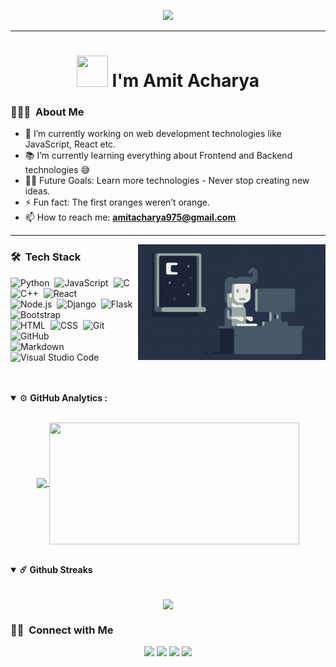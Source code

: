 <p align="center">
  <img src="https://github.com/thompsonemerson/thompsonemerson/raw/master/cover-thompson.png" height="200"/>
</p>
<hr>

<h1 align="center"><img src="https://i.pinimg.com/originals/00/4b/17/004b173f6e3d6843df10114e087f30a8.gif" width="50" height="50" /> I'm Amit Acharya</h1>



### 👨🏻‍💻 &nbsp;About Me


- 🔭 I’m currently working on web development technologies like JavaScript, React etc.
- 📚 I’m currently learning everything about Frontend and Backend technologies 😅
- 💪🏼 Future Goals: Learn more technologies - Never stop creating new ideas.
- ⚡ Fun fact: The first oranges weren’t orange.
- 📫 How to reach me: **amitacharya975@gmail.com**

---

<!-- <img align="right" alt="GIF" src="https://github.com/abhisheknaiidu/abhisheknaiidu/blob/master/code.gif?raw=true" width="500" height="250" /> -->
<img alt="Night Coding" src="https://raw.githubusercontent.com/AVS1508/AVS1508/master/assets/Night-Coding.gif" align="right"/>


### 🛠 &nbsp;Tech Stack

![Python](https://img.shields.io/badge/-Python-05122A?style=flat&logo=python)&nbsp;
![JavaScript](https://img.shields.io/badge/-JavaScript-05122A?style=flat&logo=javascript)&nbsp;
![C](https://img.shields.io/badge/-C-05122A?style=flat&logo=C&logoColor=A8B9CC)&nbsp;
![C++](https://img.shields.io/badge/-C++-05122A?style=flat&logo=C%2B%2B&logoColor=00599C)&nbsp;
![React](https://img.shields.io/badge/-React-05122A?style=flat&logo=react)\
![Node.js](https://img.shields.io/badge/-Node.js-05122A?style=flat&logo=node.js)&nbsp;
![Django](https://img.shields.io/badge/-Django-05122A?style=flat&logo=django&logoColor=092E20)&nbsp;
![Flask](https://img.shields.io/badge/-Flask-05122A?style=flat&logo=flask)&nbsp;
![Bootstrap](https://img.shields.io/badge/-Bootstrap-05122A?style=flat&logo=bootstrap&logoColor=563D7C)\
![HTML](https://img.shields.io/badge/-HTML-05122A?style=flat&logo=HTML5)&nbsp;
![CSS](https://img.shields.io/badge/-CSS-05122A?style=flat&logo=CSS3&logoColor=1572B6)&nbsp;
![Git](https://img.shields.io/badge/-Git-05122A?style=flat&logo=git)&nbsp;
![GitHub](https://img.shields.io/badge/-GitHub-05122A?style=flat&logo=github)\
![Markdown](https://img.shields.io/badge/-Markdown-05122A?style=flat&logo=markdown)
![Visual Studio Code](https://img.shields.io/badge/-Visual%20Studio%20Code-05122A?style=flat&logo=visual-studio-code&logoColor=007ACC)&nbsp;


<br>
<br>
<details open="">
<summary>
  <g-emoji class="g-emoji" alias="chart_with_upwards_trend" fallback-src="https://github.githubassets.com/images/icons/emoji/unicode/1f4c8.png">⚙️</g-emoji>
  <strong> GitHub Analytics : </strong>
</summary>
<br>

<p align="center">
  <a href="https://github.com/meamitacharya">
    <img align="center" width="400px" src="https://github-readme-stats.vercel.app/api?username=meamitacharya&show_icons=true&hide_border=true&theme=nord&count_private=true&include_all_commits=true"/>
  </a>
  <a href="https://github.com/meamitacharya">
    <img align="center" height="195px"  width="400px" src="https://github-readme-stats.vercel.app/api/top-langs/?username=meamitacharya&theme=nord&langs_count=4&layout=compact&hide_border=true" />
  </a>
  
</p>
</details>
<br>

<details open="">	
  <summary><b>☄️ Github Streaks</b></summary>

  <br />

  <p align="center">
    <a href="https://github.com/meamitacharya">
      <img  align="center" height="180em" src="https://github-readme-streak-stats.herokuapp.com/?user=meamitacharya&hide_border=true&theme=nord" />
    </a>
  
   </p>
</details>

### 🤝🏻 &nbsp;Connect with Me

<p align="center">
<a target="_blank" href="https://linkedin.com/in/meamitacharya"><img src="https://img.shields.io/badge/-LinkedIn-0e76a8?style=flat-square&logo=Linkedin&logoColor=white"/></a>
<a target="_blank" href="https://amitacharya.com.np"><img src="https://img.shields.io/badge/Website-3b5998?style=flat-square&logo=google-chrome&logoColor=white"/></a>
<a target="_blank" href="https://twitter.com/meamitacharya"><img src="https://img.shields.io/badge/-Twitter-00acee?style=flat-square&logo=Twitter&logoColor=white"/></a>
<a target="_blank" href="https://instagram.com/meamitacharya"><img src="https://img.shields.io/badge/-Instagram-e4405f?style=flat-square&logo=Instagram&logoColor=white"/></a>


 <!-- ![Profile Views](https://komarev.com/ghpvc/?username=meamitacharya) -->

</p>

<!-- 
[![Linkedin Badge](https://img.shields.io/badge/-LinkedIn-0e76a8?style=flat-square&logo=Linkedin&logoColor=white)](https://linkedin.com/in/iampavangandhi)
[![Website Badge](https://img.shields.io/badge/Website-3b5998?style=flat-square&logo=google-chrome&logoColor=white)](https://iampavangandhi.github.io/)
[![Twitter Badge](https://img.shields.io/badge/-Twitter-00acee?style=flat-square&logo=Twitter&logoColor=white)](https://twitter.com/iampavangandhi)
[![Instagram Badge](https://img.shields.io/badge/-Instagram-e4405f?style=flat-square&logo=Instagram&logoColor=white)](https://instagram.com/iampavangandhi/)
[![Telegram Badge](https://img.shields.io/badge/-Telegram-0088cc?style=flat-square&logo=Telegram&logoColor=white)](https://t.me/iampavangandhi) -->





